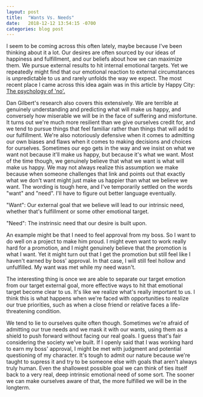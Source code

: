 ```yaml
---
layout: post
title:  "Wants Vs. Needs"
date:   2018-12-12 13:54:15 -0700
categories: blog post
---
```


I seem to be coming across this often lately, maybe because I've been thinking about it a lot. Our desires are often sourced by our ideas of happiness and fulfillment, and our beliefs about how we can maximize them. We pursue external results to hit internal emotional targets. Yet we repeatedly might find that our emotional reaction to external circumstances is unpredictable to us and rarely unfolds the way we expect. The most recent place I came across this idea again was in this article by Happy City: [The psychology of 'no'.](https://nationalpost.com/news/canada/the-psychology-of-no-vancouver-residents-poised-to-make-a-decision-that-will-corrode-their-happiness "The psychology of 'no'")

Dan Gilbert's research also covers this extensively. We are terrible at genuinely understanding and predicting what will make us happy, and conversely how miserable we will be in the face of suffering and misfortune. It turns out we're much more resilient than we give ourselves credit for, and we tend to pursue things that feel familiar rather than things that will add to our fulfillment. We're also notoriously defensive when it comes to admitting our own biases and flaws when it comes to making decisions and choices for ourselves. Sometimes our ego gets in the way and we insist on what we want not because it'll make us happy, but because it's what we want. Most of the time though, we genuinely believe that what we want is what will make us happy. We may not always realize this assumption we make because when someone challenges that link and points out that exactly what we don't want might just make us happier than what we believe we want. The wording is tough here, and I've temporarily settled on the words "want" and "need". I'll have to figure out better language eventually.

"Want": Our external goal that we believe will lead to our intrinsic need, whether that's fulfillment or some other emotional target. 

"Need": The instrinsic need that our desire is built upon. 

An example might be that I need to feel approval from my boss. So I want to do well on a project to make him proud. I might even want to work really hard for a promotion, and I might genuinely believe that the promotion is what I want. Yet it might turn out that I get the promotion but still feel like I haven't earned by boss' approval. In that case, I will still feel hollow and unfulfilled. My want was met while my need wasn't. 

The interesting thing is once we are able to separate our target emotion from our target external goal, more effective ways to hit that emotional target become clear to us. It's like we realize what's really important to us. I think this is what happens when we're faced with opportunities to realize our true priorities, such as when a close friend or relative faces a life-threatening condition. 

We tend to lie to ourselves quite often though. Sometimes we're afraid of admitting our true needs and we mask it with our wants, using them as a shield to push forward without facing our real goals. I guess that's fair considering the society we've built. If I openly said that I was working hard to earn my boss' approval, I might be met with judgment and potential questioning of my character. It's tough to admit our nature because we're taught to supress it and try to be someone else with goals that aren't always truly human. Even the shallowest possible goal we can think of ties itself back to a very real, deep intrinsic emotional need of some sort. The sooner we can make ourselves aware of that, the more fulfilled we will be in the longterm. 
